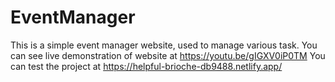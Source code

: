 # EventManager
This is a simple event manager website, used to manage various task.
You can see live demonstration of website at https://youtu.be/gIGXV0iP0TM
You can test the project at https://helpful-brioche-db9488.netlify.app/

